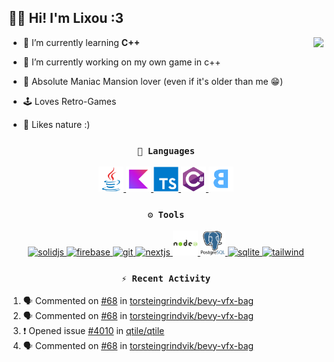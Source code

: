 ## 🙋‍♂️ Hi! I'm Lixou :3
<img align="right" src="https://github-readme-stats.vercel.app/api?username=DasLixou&show_icons=true&theme=swift&count_private=true">

- 🌱 I’m currently learning **C++**

- 🔭 I’m currently working on my own game in c++

- 🏡 Absolute Maniac Mansion lover (even if it's older than me 😁)

- 🕹️ Loves Retro-Games

- 🌴 Likes nature :)

<h3 align="center"><code>🚀 Languages</code></h3>

<p align="center">
<a href="https://www.java.com" target="_blank" rel="noreferrer"> <img src="https://raw.githubusercontent.com/devicons/devicon/master/icons/java/java-original.svg" alt="java" width="40" height="40"/> </a>
<a href="https://kotlinlang.org/" target="_blank" rel="noreferrer"> <img src="https://raw.githubusercontent.com/devicons/devicon/master/icons/kotlin/kotlin-original.svg" alt="kotlin" width="40" height="40"/> </a>
<a href="https://www.typescriptlang.org/" target="_blank" rel="noreferrer"> <img src="https://raw.githubusercontent.com/devicons/devicon/master/icons/typescript/typescript-original.svg" alt="typescript" width="40" height="40"/> </a>
<a href="https://docs.microsoft.com/en-us/dotnet/csharp/" target="_blank" rel="noreferrer"> <img src="https://raw.githubusercontent.com/devicons/devicon/master/icons/csharp/csharp-original.svg" alt="csharp" width="40" height="40"/> </a>
<a href="https://www.backlang.org/" target="_blank" rel="noreferrer"> <img src="https://raw.githubusercontent.com/Backlang-Org/backlang-org.github.io/main/src/assets/logoNoShadow.svg" alt="backlang" width="40" height="40"/> </a>
</p>

<h3 align="center"><code>⚙️ Tools</code></h3>

<p align="center">
<a href="https://www.solidjs.com/" target="_blank" rel="noreferrer"> <img src="https://raw.githubusercontent.com/solidjs/solid-site/main/src/assets/logo.svg" alt="solidjs" width="40" height="40"/> </a>
<a href="https://firebase.google.com/" target="_blank" rel="noreferrer"> <img src="https://www.vectorlogo.zone/logos/firebase/firebase-icon.svg" alt="firebase" width="40" height="40"/> </a>
<a href="https://git-scm.com/" target="_blank" rel="noreferrer"> <img src="https://www.vectorlogo.zone/logos/git-scm/git-scm-icon.svg" alt="git" width="40" height="40"/> </a>
<a href="https://nextjs.org/" target="_blank" rel="noreferrer"> <img src="https://cdn.worldvectorlogo.com/logos/nextjs-2.svg" alt="nextjs" width="40" height="40"/> </a>
<a href="https://nodejs.org" target="_blank" rel="noreferrer"> <img src="https://raw.githubusercontent.com/devicons/devicon/master/icons/nodejs/nodejs-original-wordmark.svg" alt="nodejs" width="40" height="40"/> </a>
<a href="https://www.postgresql.org" target="_blank" rel="noreferrer"> <img src="https://raw.githubusercontent.com/devicons/devicon/master/icons/postgresql/postgresql-original-wordmark.svg" alt="postgresql" width="40" height="40"/> </a>
<a href="https://www.sqlite.org/" target="_blank" rel="noreferrer"> <img src="https://www.vectorlogo.zone/logos/sqlite/sqlite-icon.svg" alt="sqlite" width="40" height="40"/> </a>
<a href="https://tailwindcss.com/" target="_blank" rel="noreferrer"> <img src="https://www.vectorlogo.zone/logos/tailwindcss/tailwindcss-icon.svg" alt="tailwind" width="40" height="40"/> </a>
</p>

<h3 align="center"><code>⚡ Recent Activity</code></h3>

<!--START_SECTION:activity-->
1. 🗣 Commented on [#68](https://github.com/torsteingrindvik/bevy-vfx-bag/issues/68) in [torsteingrindvik/bevy-vfx-bag](https://github.com/torsteingrindvik/bevy-vfx-bag)
2. 🗣 Commented on [#68](https://github.com/torsteingrindvik/bevy-vfx-bag/issues/68) in [torsteingrindvik/bevy-vfx-bag](https://github.com/torsteingrindvik/bevy-vfx-bag)
3. ❗️ Opened issue [#4010](https://github.com/qtile/qtile/issues/4010) in [qtile/qtile](https://github.com/qtile/qtile)
4. 🗣 Commented on [#68](https://github.com/torsteingrindvik/bevy-vfx-bag/issues/68) in [torsteingrindvik/bevy-vfx-bag](https://github.com/torsteingrindvik/bevy-vfx-bag)
<!--END_SECTION:activity-->
